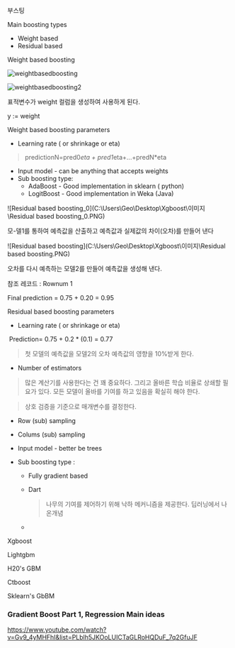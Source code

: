 부스팅

Main boosting types

- Weight based
- Residual based



Weight based boosting

![weightbasedboosting](C:\Users\Geo\Desktop\Xgboost\이미지\weightbasedboosting.PNG)

![weightbasedboosting2](C:\Users\Geo\Desktop\Xgboost\이미지\weightbasedboosting2.PNG)

표적변수가 weight 컬럼을 생성하여 사용하게 된다. 

y := weight



Weight based boosting parameters

- Learning rate ( or shrinkage or eta)

> predictionN=pred0*eta + pred1*eta+...+predN*eta

- Input model - can be anything that accepts weights
- Sub boosting type:
  - AdaBoost - Good implementation in sklearn ( python)
  - LogitBoost - Good implementation in Weka (Java)

![Residual based boosting_0](C:\Users\Geo\Desktop\Xgboost\이미지\Residual based boosting_0.PNG)



모-델1를 통하여 예측값을 산출하고 예측값과 실제값의 차이(오차)를 만들어 낸다

![Residual based boosting](C:\Users\Geo\Desktop\Xgboost\이미지\Residual based boosting.PNG)



오차를 다시 예측하는 모델2를 만들어 예측값을 생성해 낸다. 

참조 레코드 : Rownum 1

Final prediction = 0.75 + 0.20 = 0.95



Residual based boosting parameters

- Learning rate ( or shrinkage or eta)

​       Prediction= 0.75 + 0.2 * (0.1) = 0.77

> 첫 모델의 예측값을 모델2의 오차 예측값의 영향을 10%받게 한다. 



- Number of estimators

> 많은 계산기를 사용한다는 건 꽤 중요하다. 그리고 올바른 학습 비율로 상쇄할 필요가 있다. 모든 모델이 올바를 기여를 하고 있음을 확실히 해야 한다. 

> 상호 검증을 기준으로 매개변수를 결정한다.



- Row (sub) sampling
- Colums (sub) sampling

- Input model - better be trees

- Sub boosting type : 

  - Fully gradient based

  - Dart

    > 나무의 기여를 제어하기 위해 낙하 메커니즘을 제공한다. 딥러닝에서 나온개념

  - 

Xgboost

Lightgbm

H20's GBM

Ctboost

Sklearn's GbBM





### Gradient Boost Part 1, Regression Main ideas

 https://www.youtube.com/watch?v=Gv9_4yMHFhI&list=PLblh5JKOoLUICTaGLRoHQDuF_7q2GfuJF 































